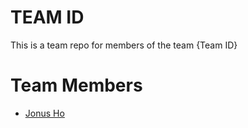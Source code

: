 # TEAM ID
This is a team repo for members of the team {Team ID}

# Team Members
* [Jonus Ho](members/jonusHo.md)
